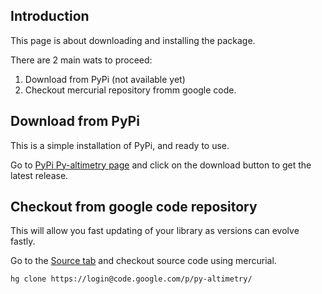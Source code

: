 ## Introduction ##

This page is about downloading and installing the package.

There are 2 main wats to proceed:
  1. Download from PyPi (not available yet)
  1. Checkout mercurial repository fromm google code.


## Download from PyPi ##

This is a simple installation of PyPi, and ready to use.

Go to [PyPi Py-altimetry page](https://pypi.python.org/pypi/py-altimetry) and click on the download button to get the latest release.

## Checkout from google code repository ##

This will allow you fast updating of your library as versions can evolve fastly.

Go to the [Source tab](https://code.google.com/p/py-altimetry/source/checkout) and checkout source code using mercurial.

```
hg clone https://login@code.google.com/p/py-altimetry/ 
```